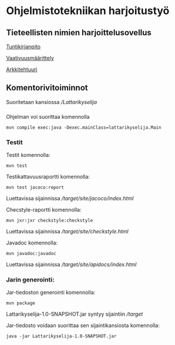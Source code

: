 # Ohjelmistotekniikan harjoitustyö

## Tieteellisten nimien harjoittelusovellus

[Tuntikirjanpito](https://github.com/Maunaator/ot-harjoitustyo/blob/master/dokumentaatio/tuntikirjanpito.md)

[Vaativuusmäärittely](https://github.com/Maunaator/ot-harjoitustyo/blob/master/dokumentaatio/vaatimusmaarittely.md)

[Arkkitehtuuri](https://github.com/Maunaator/ot-harjoitustyo/blob/master/dokumentaatio/arkkitehtuuri.md)

## Komentorivitoiminnot

Suoritetaan kansiossa _/Lattarikyselija_

###
Ohjelman voi suorittaa komennolla
```
mvn compile exec:java -Dexec.mainClass=lattarikyselija.Main
```
### Testit

Testit komennolla:
```
mvn test
```
Testikattavuusraportti komennolla:
```
mvn test jacoco:report
```
Luettavissa sijainnissa _/target/site/jacoco/index.html_

Checstyle-raportti komennolla:
```
mvn jxr:jxr checkstyle:checkstyle
```
Luettavissa sijainnissa _/target/site/checkstyle.html_

Javadoc komennolla:
```
mvn javadoc:javadoc
```
Luettavissa sijainnissa _/target/site/apidocs/index.html_

### Jarin generointi:
Jar-tiedoston generointi komennolla:
```
mvn package
```
Lattarikyselija-1.0-SNAPSHOT.jar syntyy sijaintiin _/target_

Jar-tiedosto voidaan suorittaa sen sijaintikansiosta komennolla:
```
java -jar Lattarikyselija-1.0-SNAPSHOT.jar
```
